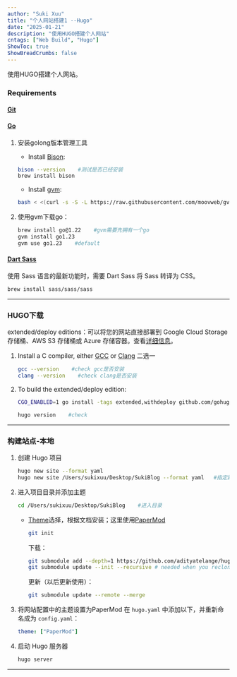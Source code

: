```yaml
---
author: "Suki Xuu"
title: "个人网站搭建1 --Hugo"
date: "2025-01-21"
description: "使用HUGO搭建个人网站"
cntags: ["Web Build", "Hugo"]
ShowToc: true
ShowBreadCrumbs: false
---
```


使用HUGO搭建个人网站。

<!--more-->
### Requirements
#### [Git](https://git-scm.com/book/en/v2/Getting-Started-Installing-Git)
#### [Go](https://go.dev/doc/install)
1. 安装golong版本管理工具
   - Install [Bison](https://www.gnu.org/software/bison/):  
	```sh
	bison --version    #测试是否已经安装
	brew install bison
	```
	
   - Install [gvm](https://github.com/moovweb/gvm?tab=readme-ov-file): 
    ```sh
    bash < <(curl -s -S -L https://raw.githubusercontent.com/moovweb/gvm/master/binscripts/gvm-installer)
    ```
    
2. 使用gvm下载go：
	```sh
	brew install go@1.22    #gvm需要先拥有一个go
	gvm install go1.23
	gvm use go1.23    #default
	```

#### [Dart Sass](https://gohugo.io/hugo-pipes/transpile-sass-to-css/#dart-sass)
  使用 Sass 语言的最新功能时，需要 Dart Sass 将 Sass 转译为 CSS。
```sh
brew install sass/sass/sass
```

---

### HUGO下载
extended/deploy editions：可以将您的网站直接部署到 Google Cloud Storage 存储桶、AWS S3 存储桶或 Azure 存储容器。查看[详细信息](https://gohugo.io/hosting-and-deployment/hugo-deploy/)。
1. Install a C compiler, either [GCC](https://gcc.gnu.org/) or [Clang](https://clang.llvm.org/) 二选一
	```sh
	gcc --version    #check gcc是否安装
	clang --version    #check clang是否安装
	```
2. To build the extended/deploy edition:
	```sh
	CGO_ENABLED=1 go install -tags extended,withdeploy github.com/gohugoio/hugo@latest
	```

	```sh
	hugo version    #check
	```

---

### 构建站点-本地
1. 创建 Hugo 项目
	```sh
	hugo new site --format yaml
	hugo new site /Users/sukixuu/Desktop/SukiBlog --format yaml   #指定路径
	```

2. 进入项目目录并添加主题
	```sh
	cd /Users/sukixuu/Desktop/SukiBlog    #进入目录
	```
	- [Theme](https://themes.gohugo.io/)选择，根据文档安装；这里使用[PaperMod](https://github.com/adityatelange/hugo-PaperMod)
		```sh
		git init
		```
		下载：
		```sh
		git submodule add --depth=1 https://github.com/adityatelange/hugo-PaperMod.git themes/PaperMod
		git submodule update --init --recursive # needed when you reclone your repo (submodules may not get cloned automatically)
		```
		更新（以后更新使用）：
		```sh
		git submodule update --remote --merge
		```

3. 将网站配置中的主题设置为PaperMod
   在 `hugo.yaml` 中添加以下，并重新命名成为 `config.yaml`：
	```yaml
	theme: ["PaperMod"]
	```

4. 启动 Hugo 服务器
	```sh
	hugo server
	```

---

